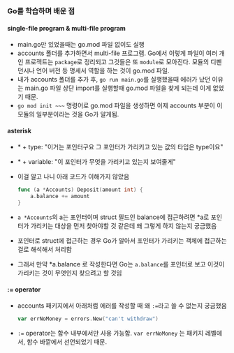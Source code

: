 ### Go를 학습하며 배운 점

#### single-file program & multi-file program

- main.go만 있었을때는 go.mod 파일 없이도 실행
- accounts 폴더를 추가하면서 multi-file 프로그램. Go에서 이렇게 파일이 여러 개인 프로젝트는 `package`로 정리되고 그것들은 또 `module`로 모아진다. 모듈의 디펜던시나 언어 버전 등 명세서 역할을 하는 것이 go.mod 파일.
- 내가 accounts 폴더를 추가 후, `go run main.go`를 실행했을때 에러가 났던 이유는 main.go 파일 상단 import를 실행할때 go.mod 파일을 찾게 되는데 이게 없었기 때문.
- `go mod init ~~~` 명령어로 go.mod 파일을 생성하면 이제 accounts 부분이 이 모듈의 일부분이라는 것을 Go가 알게됨.

#### asterisk

- \* \+ type: "이거는 포인터구요 그 포인터가 가리키고 있는 값의 타입은 type이요"
- \* \+ variable: "이 포인터가 무엇을 가리키고 있는지 보여줄게"
- 이걸 알고 나니 아래 코드가 이해가지 않았음

  ```Go
  func (a *Accounts) Deposit(amount int) {
      a.balance += amount
  }
  ```

- `a *Accounts`의 a는 포인터이며 struct 필드인 balance에 접근하려면 \*a로 포인터가 가리키는 대상을 먼저 찾아야할 것 같은데 왜 그렇게 하지 않는지 궁금했음
- 포인터로 struct에 접근하는 경우 Go가 알아서 포인터가 가리키는 객체에 접근하는 걸로 해석해서 처리함
- 그래서 만약 \*a.balance 로 작성한다면 Go는 `a.balance`를 포인터로 보고 이것이 가리키는 것이 무엇인지 찾으려고 할 것임

#### := operator

- accounts 패키지에서 아래처럼 에러를 작성할 때 왜 `:=`라고 쓸 수 없는지 궁금했음

  ```Go
  var errNoMoney = errors.New("can't withdraw")
  ```

- `:=` operator는 함수 내부에서만 사용 가능함. `var errNoMoney` 는 패키지 레벨에서, 함수 바깥에서 선언되었기 때문.

